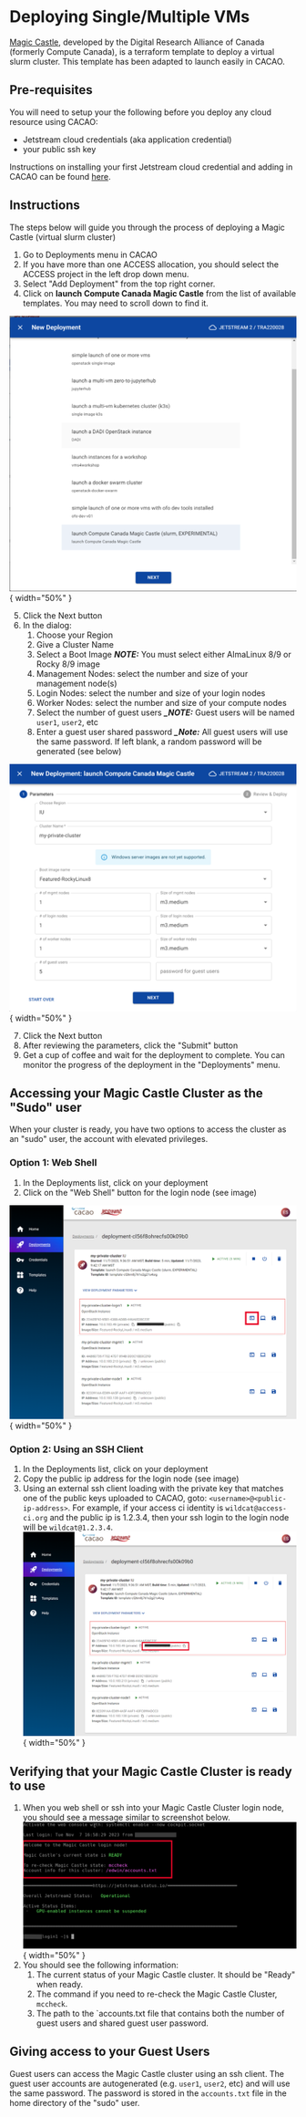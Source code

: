 # Deploying Single/Multiple VMs

[Magic Castle](https://docs.computecanada.ca/wiki/Magic_Castle), developed by the Digital Research Alliance of Canada (formerly Compute Canada), is a terraform template to deploy a virtual slurm cluster. This template has been adapted to launch easily in CACAO.

## Pre-requisites

You will need to setup your the following before you deploy any cloud resource using CACAO:

- Jetstream cloud credentials (aka application credential)
- your public ssh key

Instructions on installing your first Jetstream cloud credential and adding  in CACAO can be found [here](https://docs.jetstream-cloud.org/ui/cacao/credentials/).

## Instructions

The steps below will guide you through the process of deploying a Magic Castle (virtual slurm cluster)

1. Go to Deployments menu in CACAO
2. If you have more than one ACCESS allocation, you should select the ACCESS project in the left drop down menu.
3. Select "Add Deployment" from the top right corner.
4. Click on **launch Compute Canada Magic Castle** from the list of available templates. You may need to scroll down to find it.

![template list](images/deployments/magic_castle/template_list.png){ width="50%" }

5. Click the Next button
6. In the dialog:
    1. Choose your Region
    2. Give a Cluster Name
    3. Select a Boot Image
    ***_NOTE:_*** You must select either AlmaLinux 8/9 or Rocky 8/9 image
    4. Management Nodes: select the number and size of your management node(s)
    5. Login Nodes: select the number and size of your login nodes  
    6. Worker Nodes: select the number and size of your compute nodes
    7. Select the number of guest users
    ***_NOTE:*** Guest users will be named `user1`, `user2`, etc
    8. Enter a guest user shared password
    ***_Note:*** All guest users will use the same password. If left blank, a random password will be generated (see below)

![magic castle parameters](images/deployments/magic_castle/mdw_magic_castle.png){ width="50%" }

7. Click the Next button
8. After reviewing the parameters, click the "Submit" button
9. Get a cup of coffee and wait for the deployment to complete. You can monitor the progress of the deployment in the "Deployments" menu.

## Accessing your Magic Castle Cluster as the "Sudo" user

When your cluster is ready, you have two options to access the cluster as an "sudo" user, the account with elevated privileges.

### Option 1: Web Shell

1. In the Deployments list, click on your deployment
2. Click on the "Web Shell" button for the login node (see image)

![magic castle webshell](images/deployments/magic_castle/mc-details-with-webshell.png){ width="50%" }

### Option 2: Using an SSH Client

1. In the Deployments list, click on your deployment
2. Copy the public ip address for the login node (see image)
3. Using an external ssh client loading with the private key that matches one of the public keys uploaded to CACAO, goto: `<username>@<public-ip-address>`. For example, if your access ci identity is `wildcat@access-ci.org` and the public ip is 1.2.3.4, then your ssh login to the login node will be `wildcat@1.2.3.4`.
![magic castle public ip](images/deployments/magic_castle/mc-details-with-public-ip.png){ width="50%" }

## Verifying that your Magic Castle Cluster is ready to use

1. When you web shell or ssh into your Magic Castle Cluster login node, you should see a message similar to screenshot below.
![magic castle terminal](images/deployments/magic_castle/mc_terminal.png){ width="50%" }
2. You should see the following information:
    1. The current status of your Magic Castle cluster. It should be "Ready" when ready.
    2. The command if you need to re-check the Magic Castle Cluster, `mccheck`.
    3. The path to the `accounts.txt file that contains both the number of guest users and shared guest user password.

## Giving access to your Guest Users

Guest users can access the Magic Castle cluster using an ssh client. The guest user accounts are autogenerated (e.g. `user1`, `user2`, etc) and will use the same password. The password is stored in the `accounts.txt` file in the home directory of the "sudo" user.